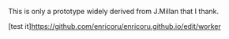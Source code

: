 This is only a prototype widely derived from J.Millan  that I thank.

[test it]https://github.com/enricoru/enricoru.github.io/edit/worker

